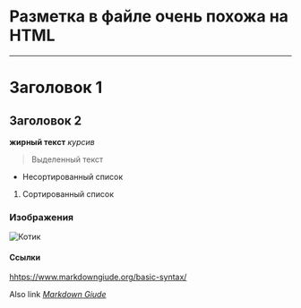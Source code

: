 # Разметка в файле очень похожа на HTML
---
# Заголовок 1
## Заголовок 2

**жирный текст**
*курсив*
> Выделенный текст

- Несортированный список
1. Сортированный список

### Изображения

![Котик](https://tineye.com/images/meloncat.jpg)

#### Ссылки

<hhtps://www.markdowngiude.org/basic-syntax/>

Also link *[Markdown Giude](https://www.markdowngiude.org/basic-syntax)*